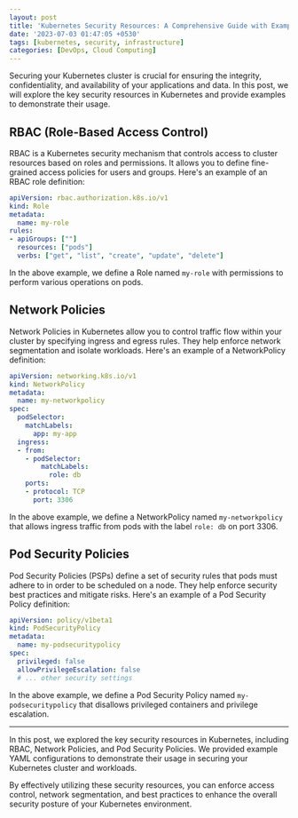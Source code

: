 ```yaml
---
layout: post
title: 'Kubernetes Security Resources: A Comprehensive Guide with Examples'
date: '2023-07-03 01:47:05 +0530'
tags: [kubernetes, security, infrastructure]
categories: [DevOps, Cloud Computing]
---
```


Securing your Kubernetes cluster is crucial for ensuring the integrity, confidentiality, and availability of your applications and data. In this post, we will explore the key security resources in Kubernetes and provide examples to demonstrate their usage.

## RBAC (Role-Based Access Control)

RBAC is a Kubernetes security mechanism that controls access to cluster resources based on roles and permissions. It allows you to define fine-grained access policies for users and groups. Here's an example of an RBAC role definition:

```yaml
apiVersion: rbac.authorization.k8s.io/v1
kind: Role
metadata:
  name: my-role
rules:
- apiGroups: [""]
  resources: ["pods"]
  verbs: ["get", "list", "create", "update", "delete"]
```

In the above example, we define a Role named `my-role` with permissions to perform various operations on pods.

## Network Policies

Network Policies in Kubernetes allow you to control traffic flow within your cluster by specifying ingress and egress rules. They help enforce network segmentation and isolate workloads. Here's an example of a NetworkPolicy definition:

```yaml
apiVersion: networking.k8s.io/v1
kind: NetworkPolicy
metadata:
  name: my-networkpolicy
spec:
  podSelector:
    matchLabels:
      app: my-app
  ingress:
  - from:
    - podSelector:
        matchLabels:
          role: db
    ports:
    - protocol: TCP
      port: 3306
```

In the above example, we define a NetworkPolicy named `my-networkpolicy` that allows ingress traffic from pods with the label `role: db` on port 3306.

## Pod Security Policies

Pod Security Policies (PSPs) define a set of security rules that pods must adhere to in order to be scheduled on a node. They help enforce security best practices and mitigate risks. Here's an example of a Pod Security Policy definition:

```yaml
apiVersion: policy/v1beta1
kind: PodSecurityPolicy
metadata:
  name: my-podsecuritypolicy
spec:
  privileged: false
  allowPrivilegeEscalation: false
  # ... other security settings
```

In the above example, we define a Pod Security Policy named `my-podsecuritypolicy` that disallows privileged containers and privilege escalation.

---

In this post, we explored the key security resources in Kubernetes, including RBAC, Network Policies, and Pod Security Policies. We provided example YAML configurations to demonstrate their usage in securing your Kubernetes cluster and workloads.

By effectively utilizing these security resources, you can enforce access control, network segmentation, and best practices to enhance the overall security posture of your Kubernetes environment.